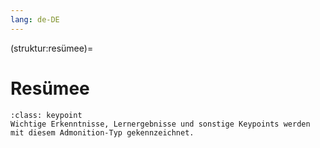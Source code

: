 ```yaml
---
lang: de-DE
---
```


(struktur:resümee)=
# Resümee

```{admonition} Keypoints
:class: keypoint
Wichtige Erkenntnisse, Lernergebnisse und sonstige Keypoints werden mit diesem Admonition-Typ gekennzeichnet.
```
